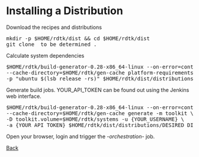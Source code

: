 # Installing a Distribution

Download the recipes and distributions

<pre>
mkdir -p $HOME/rdtk/dist && cd $HOME/rdtk/dist
git clone _to_be_determined .
</pre>

Calculate system dependencies

<pre>
$HOME/rdtk/build-generator-0.28-x86_64-linux --on-error=continue \
--cache-directory=$HOME/rdtk/gen-cache platform-requirements \
-p "ubuntu $(lsb_release -rs)" $HOME/rdtk/dist/distributions/DESIRED_DISTRIBUTION.distribution
</pre>

Generate build jobs. YOUR_API_TOKEN can be found out using the Jenkins web interface.

<pre>
$HOME/rdtk/build-generator-0.28-x86_64-linux --on-error=continue \
--cache-directory=$HOME/rdtk/gen-cache generate -m toolkit \
-D toolkit.volume=$HOME/rdtk/systems -u {YOUR_USERNAME} \
-a {YOUR_API_TOKEN} $HOME/rdtk/dist/distributions/DESIRED_DISTRIBUTION.distribution
</pre>

Open your browser, login and trigger the *-orchestration-* job.


[Back](README.md)